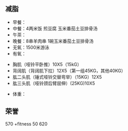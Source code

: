 ## 减脂 ##
* 早餐：
* 中餐：4两米饭 煎豆腐 玉米番茄土豆排骨汤
* 午茶：
* 晚餐：8串羊肉串 1碗玉米番茄土豆排骨汤
* 无氧：1500米游泳
* 有氧：
 + 胸肌（哑铃平卧推）10X5（15kG） 
 + 背阔肌（背阔肌下拉）12X5（第一组45KG，其他40KG）
 + 肱二头肌（锤式哑铃交替弯举）（15KG）12X5 
 + 肱三头肌（哑铃颈后臂屈伸）(25KG)10X5
* 体重：


## 荣誉 ##
570
+fitness 50
620
